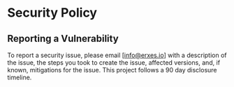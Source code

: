 # Security Policy

## Reporting a Vulnerability

To report a security issue, please email [info@erxes.io] with a description of the issue, the steps you took to create the issue, affected versions, and, if known, mitigations for the issue. This project follows a 90 day disclosure timeline.
